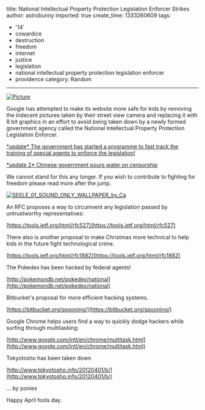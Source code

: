 title: National Intellectual Property Protection Legislation Enforcer Strikes
author: astrobunny
imported: true
create_time: 1333260609
tags:
- '14'
- cowardice
- destruction
- freedom
- internet
- justice
- legislation
- national intellectual property protection legislation enforcer
- providence
category: Random
---
 [![](wp-uploads/2012/04/wpid-google-500x252.jpg "Picture")](http://maps.google.com/maps?q=roswell,+NM&hl=en&ll=33.400384,-104.496031&spn=0.02293,0.031586&sll=0,0&sspn=158.009823,333.632812&t=8&hnear=Roswell,+Chaves,+New+Mexico&z=15)  
  
Google has attempted to make its website more safe for kids by removing the indecent pictures taken by their street view camera and replacing it with 8 bit graphics in an effort to avoid being taken down by a newly formed government agency called the National Intellectual Property Protection Legislation Enforcer.  
  
 [\*update\* The government has started a programme to fast track the training of special agents to enforce the legislation!](http://whitehouse.gov1.info/secretservice/index.html "SECRET SERVICE")  
  
 [\*update 2\* Chinese government pours water on censorship](http://www.google.cn/landing/shuixia/)  
  
We cannot stand for this any longer. If you wish to contribute to fighting for freedom please read more after the jump.<!--more-->  
  
 [![](wp-uploads/2012/04/SEELE_01_SOUND_ONLY_WALLPAPER_by_Ca-500x312.jpg "SEELE\_01\_SOUND\_ONLY\_WALLPAPER\_by\_Ca")](http://www.astrobunny.net/2012/04/01/national-intellectual-property-protection-legislation-enforcer-strikes/seele_01_sound_only_wallpaper_by_ca/)  
  
An RFC proposes a way to circumvent any legislation passed by untrustworthy representatives:  
  
 [https://tools.ietf.org/html/rfc527](https://tools.ietf.org/html/rfc527)  
  
There also is another proposal to make Christmas more technical to help kids in the future fight technological crime.  
  
 [https://tools.ietf.org/html/rfc1882](https://tools.ietf.org/html/rfc1882)  
  
The Pokedex has been hacked by federal agents!  
  
 [http://pokemondb.net/pokedex/national](http://pokemondb.net/pokedex/national)  
  
Bitbucket's proposal for more efficient hacking systems.  
  
 [https://bitbucket.org/spooning/](https://bitbucket.org/spooning/)  
  
Google Chrome helps users find a way to quickly dodge hackers while surfing through multitasking:  
  
 [http://www.google.com/intl/en/chrome/multitask.html](http://www.google.com/intl/en/chrome/multitask.html)  
  
Tokyotosho has been taken down  
  
 [http://www.tokyotosho.info/20120401/b/](http://www.tokyotosho.info/20120401/b/)  
  
... by ponies  
  
Happy April fools day.